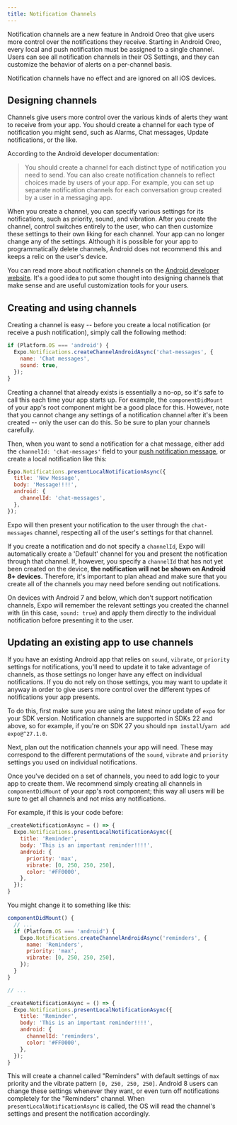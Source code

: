 ```yaml
---
title: Notification Channels
---
```


Notification channels are a new feature in Android Oreo that give users more control over the notifications they receive. Starting in Android Oreo, every local and push notification must be assigned to a single channel. Users can see all notification channels in their OS Settings, and they can customize the behavior of alerts on a per-channel basis.

Notification channels have no effect and are ignored on all iOS devices.

## Designing channels

Channels give users more control over the various kinds of alerts they want to receive from your app. You should create a channel for each type of notification you might send, such as Alarms, Chat messages, Update notifications, or the like.

According to the Android developer documentation:

>You should create a channel for each distinct type of notification you need to send. You can also create notification channels to reflect choices made by users of your app. For example, you can set up separate notification channels for each conversation group created by a user in a messaging app.

When you create a channel, you can specify various settings for its notifications, such as priority, sound, and vibration. After you create the channel, control switches entirely to the user, who can then customize these settings to their own liking for each channel. Your app can no longer change any of the settings. Although it is possible for your app to programmatically delete channels, Android does not recommend this and keeps a relic on the user's device.

You can read more about notification channels on the [Android developer website](https://developer.android.com/training/notify-user/channels). It's a good idea to put some thought into designing channels that make sense and are useful customization tools for your users.

## Creating and using channels

Creating a channel is easy -- before you create a local notification (or receive a push notification), simply call the following method:

```javascript
if (Platform.OS === 'android') {
  Expo.Notifications.createChannelAndroidAsync('chat-messages', {
    name: 'Chat messages',
    sound: true,
  });
}
```

Creating a channel that already exists is essentially a no-op, so it's safe to call this each time your app starts up. For example, the `componentDidMount` of your app's root component might be a good place for this. However, note that you cannot change any settings of a notification channel after it's been created -- only the user can do this. So be sure to plan your channels carefully.

Then, when you want to send a notification for a chat message, either add the `channelId: 'chat-messages'` field to your [push notification message](push-notifications#message-format), or create a local notification like this:

```javascript
Expo.Notifications.presentLocalNotificationAsync({
  title: 'New Message',
  body: 'Message!!!!',
  android: {
    channelId: 'chat-messages',
  },
});
```

Expo will then present your notification to the user through the `chat-messages` channel, respecting all of the user's settings for that channel.

If you create a notification and do not specify a `channelId`, Expo will automatically create a 'Default' channel for you and present the notification through that channel. If, however, you specify a `channelId` that has not yet been created on the device, __the notification will not be shown on Android 8+ devices.__ Therefore, it's important to plan ahead and make sure that you create all of the channels you may need before sending out notifications.

On devices with Android 7 and below, which don't support notification channels, Expo will remember the relevant settings you created the channel with (in this case, `sound: true`) and apply them directly to the individual notification before presenting it to the user.

## Updating an existing app to use channels

If you have an existing Android app that relies on `sound`, `vibrate`, or `priority` settings for notifications, you'll need to update it to take advantage of channels, as those settings no longer have any effect on individual notifications. If you do not rely on those settings, you may want to update it anyway in order to give users more control over the different types of notifications your app presents.

To do this, first make sure you are using the latest minor update of `expo` for your SDK version. Notification channels are supported in SDKs 22 and above, so for example, if you're on SDK 27 you should `npm install`/`yarn add` `expo@^27.1.0`.

Next, plan out the notification channels your app will need. These may correspond to the different permutations of the `sound`, `vibrate` and `priority` settings you used on individual notifications.

Once you've decided on a set of channels, you need to add logic to your app to create them. We recommend simply creating all channels in  `componentDidMount` of your app's root component; this way all users will be sure to get all channels and not miss any notifications.

For example, if this is your code before:

```javascript
_createNotificationAsync = () => {
  Expo.Notifications.presentLocalNotificationAsync({
    title: 'Reminder',
    body: 'This is an important reminder!!!!',
    android: {
      priority: 'max',
      vibrate: [0, 250, 250, 250],
      color: '#FF0000',
    },
  });
}
```

You might change it to something like this:

```javascript
componentDidMount() {
  // ...
  if (Platform.OS === 'android') {
    Expo.Notifications.createChannelAndroidAsync('reminders', {
      name: 'Reminders',
      priority: 'max',
      vibrate: [0, 250, 250, 250],
    });
  }
}

// ...

_createNotificationAsync = () => {
  Expo.Notifications.presentLocalNotificationAsync({
    title: 'Reminder',
    body: 'This is an important reminder!!!!',
    android: {
      channelId: 'reminders',
      color: '#FF0000',
    },
  });
}
```

This will create a channel called "Reminders" with default settings of `max` priority and the vibrate pattern `[0, 250, 250, 250]`. Android 8 users can change these settings whenever they want, or even turn off notifications completely for the "Reminders" channel. When `presentLocalNotificationAsync` is called, the OS will read the channel's settings and present the notification accordingly.

